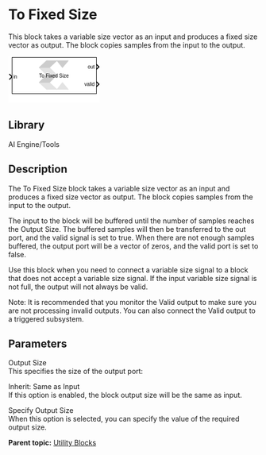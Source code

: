 # To Fixed Size

This block takes a variable size vector as an input and produces a fixed
size vector as output. The block copies samples from the input to the
output.

  
![](./Images/block.png)  

## Library

AI Engine/Tools

## Description

The To Fixed Size block takes a variable size vector as an input and
produces a fixed size vector as output. The block copies samples from
the input to the output.

The input to the block will be buffered until the number of samples
reaches the Output Size. The buffered samples will then be transferred
to the out port, and the valid signal is set to true. When there are not
enough samples buffered, the output port will be a vector of zeros, and
the valid port is set to false.

Use this block when you need to connect a variable size signal to a
block that does not accept a variable size signal. If the input variable
size signal is not full, the output will not always be valid.

Note: It is recommended that you monitor the Valid output to make sure
you are not processing invalid outputs. You can also connect the Valid
output to a triggered subsystem.

## Parameters

Output Size  
This specifies the size of the output port:

Inherit: Same as Input  
If this option is enabled, the block output size will be the same as
input.

Specify Output Size  
When this option is selected, you can specify the value of the required
output size.

**Parent topic:** [Utility Blocks](yjr1649167359223.html)
